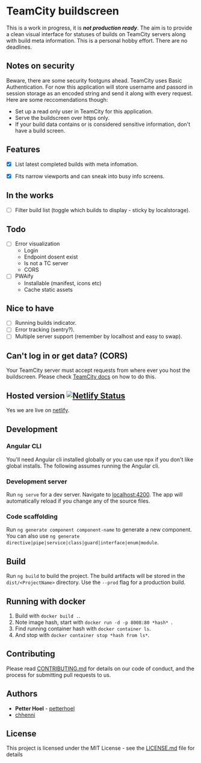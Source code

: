 # TeamCity buildscreen
This is a work in progress, it is **_not production ready_**. The aim is to provide a clean visual interface for statuses of builds on TeamCity servers along with build meta information. This is a personal hobby effort. There are no deadlines.

## Notes on security
Beware, there are some security footguns ahead. TeamCity uses Basic Authentication. For now this application will store username and passord in session storage as an encoded string and send it along with every request. Here are some reccomendations though:
- Set up a read only user in TeamCity for this application.
- Serve the buildscreen over https only.
- If your build data contains or is considered sensitive information, don't have a build screen.

## Features
- [x] List latest completed builds with meta infomation.
- [x] Fits narrow viewports and can sneak into busy info screens.


## In the works
- [ ] Filter build list (toggle which builds to display - sticky by localstorage).

## Todo
- [ ] Error visualization
    - Login
    - Endpoint dosent exist
    - Is not a TC server
    - CORS
- [ ] PWAify
    - Installable (manifest, icons etc)
    - Cache static assets

## Nice to have
- [ ] Running builds indicator.
- [ ] Error tracking (sentry?).
- [ ] Multiple server support (remember by localhost and easy to swap).

## Can't log in or get data? (CORS)
Your TeamCity server must accept requests from where ever you host the buildscreen. Please check [TeamCity docs](https://confluence.jetbrains.com/display/TCD18/REST+API#RESTAPI-CORSSupport) on how to do this.

## Hosted version [![Netlify Status](https://api.netlify.com/api/v1/badges/ad6c1e2f-621d-4c6d-b9e8-77ee005f8294/deploy-status)](https://app.netlify.com/sites/buildscreen/deploys)
Yes we are live on [netlify](https://buildscreen.netlify.com/).

## Development

### Angular CLI
You'll need Angular cli installed globally or you can use npx if you don't like global installs. The following assumes running the Angular cli.

### Development server
Run `ng serve` for a dev server. Navigate to [localhost:4200](http://localhost:4200/). The app will automatically reload if you change any of the source files.

### Code scaffolding
Run `ng generate component component-name` to generate a new component. You can also use `ng generate directive|pipe|service|class|guard|interface|enum|module`.

## Build
Run `ng build` to build the project. The build artifacts will be stored in the `dist/<ProjectName>` directory. Use the `--prod` flag for a production build.

## Running with docker
1. Build with `docker build .`.
1. Note image hash, start with `docker run -d -p 8008:80 *hash* `.
1. Find running container hash with `docker container ls`.
1. And stop with `docker container stop *hash from ls*`.

## Contributing
Please read [CONTRIBUTING.md](CONTRIBUTING.md) for details on our code of conduct, and the process for submitting pull requests to us.

## Authors
* **Petter Hoel** - [petterhoel](https://github.com/petterhoel/)
* [chhenni](https://github.com/chhenni)

## License
This project is licensed under the MIT License - see the [LICENSE.md](LICENSE.md) file for details